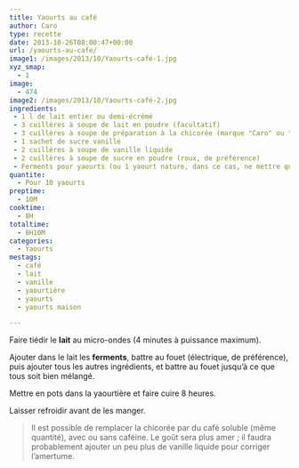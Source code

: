 ```yaml
---
title: Yaourts au café
author: Caro
type: recette
date: 2013-10-26T08:00:47+00:00
url: /yaourts-au-cafe/
image1: /images/2013/10/Yaourts-café-1.jpg
xyz_smap:
  - 1
image:
  - 474
image2: /images/2013/10/Yaourts-café-2.jpg
ingredients:
 - 1 l de lait entier ou demi-écrémé
 - 3 cuillères à soupe de lait en poudre (facultatif)
 - 3 cuillères à soupe de préparation à la chicorée (marque "Caro" ou "Ricoré" par exemple)
 - 1 sachet de sucre vanillé
 - 2 cuillères à soupe de vanille liquide
 - 2 cuillères à soupe de sucre en poudre (roux, de préférence)
 - Ferments pour yaourts (ou 1 yaourt nature, dans ce cas, ne mettre que 900 ml de lait)
quantite:
  - Pour 10 yaourts
preptime:
  - 10M
cooktime:
  - 8H
totaltime:
  - 8H10M
categories:
  - Yaourts
mestags:
  - café
  - lait
  - vanille
  - yaourtière
  - yaourts
  - yaourts maison

---
```

Faire tiédir le **lait** au micro-ondes (4 minutes à puissance maximum).

Ajouter dans le lait les **ferments**, battre au fouet (électrique, de préférence), puis ajouter tous les autres ingrédients, et battre au fouet jusqu&rsquo;à ce que tous soit bien mélangé.

Mettre en pots dans la yaourtière et faire cuire 8 heures.

Laisser refroidir avant de les manger.

> Il est possible de remplacer la chicorée par du café soluble (même quantité), avec ou sans caféine. Le goût sera plus amer ; il faudra probablement ajouter un peu plus de vanille liquide pour corriger l&rsquo;amertume.

&nbsp;